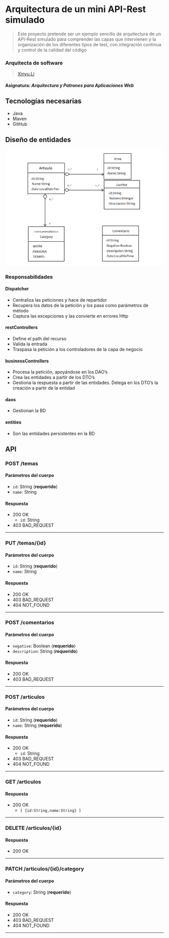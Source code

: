# Arquitectura de un mini API-Rest simulado
> Este proyecto pretende ser un ejemplo sencillo de arquitectura de un API-Rest simulado para comprender las capas que intervienen y la organización de los diferentes tipos de test, con integración continua y control de la calidad del código
### Arquitecta de software
> [Xinyu.Li](https://github.com/L-Xinyu)  
#### Asignatura: *Arquitectura y Patrones para Aplicaciones Web*

## Tecnologías necesarias
* Java
* Maven
* GitHub

## Diseño de entidades
![themes-architecture-diagram](https://github.com/L-Xinyu/APAW-ECP2-XinyuLi/blob/master/docs/Las%20relaciones%20en%20UML.png)

### Responsabilidades
#### Dispatcher
* Centraliza las peticiones y hace de repartidor
* Recupera los datos de la petición y los pasa como parámetros de método
* Captura las excepciones y las convierte en errores Http
#### restControllers
* Define el path del recurso
* Valida la entrada
* Traspasa la petición a los controladores de la capa de negocio
#### businessControllers
* Procesa la petición, apoyándose en los DAO’s
* Crea las entidades a partir de los DTO’s
* Gestiona la respuesta a partir de las entidades. Delega en los DTO’s la creación a partir de la entidad
#### daos
* Gestionan la BD
#### entities
* Son las entidades persistentes en la BD

## API
### POST /temas
#### Parámetros del cuerpo
- `id`: String (**requerido**)
- `name`: String
#### Respuesta
- 200 OK 
  - `id`: String
- 403 BAD_REQUEST
---
### PUT /temas/{id}
#### Parámetros del cuerpo
- `id`: String (**requerido**)
- `name`: String
#### Respuesta
- 200 OK 
- 403 BAD_REQUEST
- 404 NOT_FOUND
--- 
### POST /comentarios
#### Parámetros del cuerpo
- `negative`: Boolean (**requerido**)
- `description`: String (**requerido**)
#### Respuesta
- 200 OK 
- 403 BAD_REQUEST
---
### POST /articulos
#### Parámetros del cuerpo
- `id`: String (**requerido**)
- `name`: String (**requerido**)
#### Respuesta
- 200 OK 
  - `id`: String
- 403 BAD_REQUEST
- 404 NOT_FOUND
---
### GET /articulos
#### Respuesta
- 200 OK 
  - `[ {id:String,name:String} ]`
---
### DELETE /articulos/{id}
#### Respuesta
- 200 OK 
---
### PATCH /articulos/{id}/category
#### Parámetros del cuerpo
- `category`: String (**requerido**)
#### Respuesta
- 200 OK 
- 403 BAD_REQUEST
- 404 NOT_FOUND
---